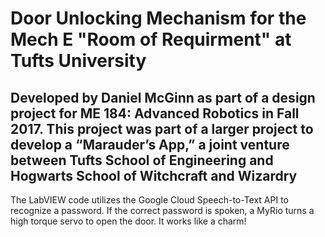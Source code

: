 # Door Unlocking Mechanism for the Mech E "Room of Requirment" at Tufts University 
## Developed by Daniel McGinn as part of a design project for ME 184: Advanced Robotics in Fall 2017. This project was part of a larger project to develop a “Marauder’s App,” a joint venture between Tufts School of Engineering and Hogwarts School of Witchcraft and Wizardry

The LabVIEW code utilizes the Google Cloud Speech-to-Text API to recognize a password. If the correct password is spoken, a MyRio turns a high torque servo to open the door. It works like a charm!